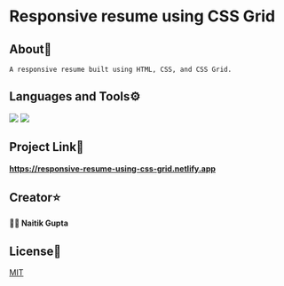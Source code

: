 # Responsive resume using CSS Grid

## About📝
```
A responsive resume built using HTML, CSS, and CSS Grid.
```

## Languages and Tools⚙️
<span> 
  <img src="https://img.shields.io/badge/HTML5-E34F26?style=for-the-badge&logo=html5&logoColor=white">
  <img src="https://img.shields.io/badge/CSS3-1572B6?style=for-the-badge&logo=css3&logoColor=white">
</span>

## Project Link🚀
**https://responsive-resume-using-css-grid.netlify.app**

## Creator⭐
**👨‍💻 Naitik Gupta** 

## License📄
[MIT](https://choosealicense.com/licenses/mit/)
